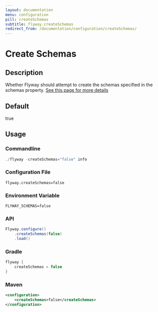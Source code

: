 ```yaml
---
layout: documentation
menu: configuration
pill: createSchemas
subtitle: flyway.createSchemas
redirect_from: /documentation/configuration/createSchemas/
---
```


# Create Schemas

## Description
Whether Flyway should attempt to create the schemas specified in the schemas property. [See this page for more details](/documentation/concepts/migrations#the-createschemas-option-and-the-schema-history-table)

## Default
true

## Usage

### Commandline
```powershell
./flyway -createSchemas="false" info
```

### Configuration File
```properties
flyway.createSchemas=false
```

### Environment Variable
```properties
FLYWAY_SCHEMAS=false
```

### API
```java
Flyway.configure()
    .createSchemas(false)
    .load()
```

### Gradle
```groovy
flyway {
    createSchemas = false
}
```

### Maven
```xml
<configuration>
    <createSchemas>false</createSchemas>
</configuration>
```